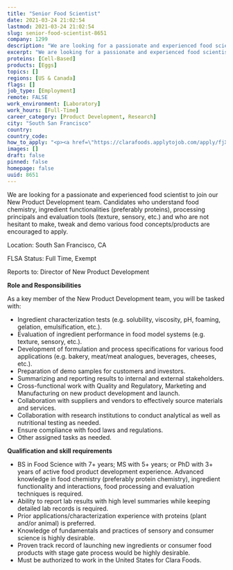 ```yaml
---
title: "Senior Food Scientist"
date: 2021-03-24 21:02:54
lastmod: 2021-03-24 21:02:54
slug: senior-food-scientist-8651
company: 1299
description: "We are looking for a passionate and experienced food scientist to join our New Product Development team. Candidates who understand food chemistry, ingredient functionalities (preferably proteins), processing principals and evaluation tools (texture, sensory, etc.) and who are not hesitant to make, tweak and demo various food concepts/products are encouraged to apply.Location: South San Francisco, CAFLSA Status: Full Time, ExemptReports to: Director of New Product DevelopmentRole and Responsibilities"
excerpt: "We are looking for a passionate and experienced food scientist to join our New Product Development team. Candidates who understand food chemistry, ingredient functionalities (preferably proteins), processing principals and evaluation tools (texture, sensory, etc.) and who are not hesitant to make, tweak and demo various food concepts/products are encouraged to apply.Location: South San Francisco, CAFLSA Status: Full Time, ExemptReports to: Director of New Product DevelopmentRole and Responsibilities"
proteins: [Cell-Based]
products: [Eggs]
topics: []
regions: [US & Canada]
flags: []
job_type: [Employment]
remote: FALSE
work_environment: [Laboratory]
work_hours: [Full-Time]
career_category: [Product Development, Research]
city: "South San Francisco"
country: 
country_code: 
how_to_apply: "<p><a href=\"https://clarafoods.applytojob.com/apply/fjXrX0jqlA/Senior-Food-Scientist?source=proteinreport\">https://clarafoods.applytojob.com/apply/fjXrX0jqlA/Senior-Food-Scientis…</a></p>"
images: []
draft: false
pinned: false
homepage: false
uuid: 8651
---
```

We are looking for a passionate and experienced food scientist to join
our New Product Development team. Candidates who understand food
chemistry, ingredient functionalities (preferably proteins), processing
principals and evaluation tools (texture, sensory, etc.) and who are not
hesitant to make, tweak and demo various food concepts/products are
encouraged to apply.

Location: South San Francisco, CA

FLSA Status: Full Time, Exempt

Reports to: Director of New Product Development

**Role and Responsibilities**

As a key member of the New Product Development team, you will be tasked
with:

-   Ingredient characterization tests (e.g. solubility, viscosity, pH,
    foaming, gelation, emulsification, etc.).
-   Evaluation of ingredient performance in food model systems (e.g.
    texture, sensory, etc.).
-   Development of formulation and process specifications for various
    food applications (e.g. bakery, meat/meat analogues, beverages,
    cheeses, etc.).
-   Preparation of demo samples for customers and investors.
-   Summarizing and reporting results to internal and external
    stakeholders.
-   Cross-functional work with Quality and Regulatory, Marketing and
    Manufacturing on new product development and launch.
-   Collaboration with suppliers and vendors to effectively source
    materials and services.
-   Collaboration with research institutions to conduct analytical as
    well as nutritional testing as needed.
-   Ensure compliance with food laws and regulations.
-   Other assigned tasks as needed.

**Qualification and skill requirements**

-   BS in Food Science with 7+ years; MS with 5+ years; or PhD with 3+
    years of active food product development experience. Advanced
    knowledge in food chemistry (preferably protein chemistry),
    ingredient functionality and interactions, food processing and
    evaluation techniques is required.
-   Ability to report lab results with high level summaries while
    keeping detailed lab records is required.
-   Prior applications/characterization experience with proteins (plant
    and/or animal) is preferred.
-   Knowledge of fundamentals and practices of sensory and consumer
    science is highly desirable.
-   Proven track record of launching new ingredients or consumer food
    products with stage gate process would be highly desirable.
-   Must be authorized to work in the United States for Clara Foods.
